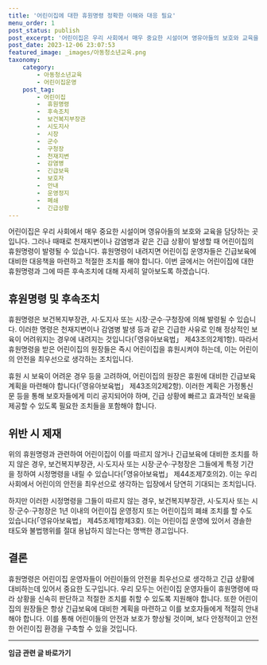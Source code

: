 ```yaml
---
title: '어린이집에 대한 휴원명령 정확한 이해와 대응 필요'
menu_order: 1
post_status: publish
post_excerpt: '어린이집은 우리 사회에서 매우 중요한 시설이며 영유아들의 보호와 교육을 담당하는 곳입니다. 그러나 때때로 천재지변이나 감염병과 같은 긴급 상황이 발생할 때 어린이집의 휴원명령이 발령될 수 있습니다. 휴원명령이 내려지면 어린이집 운영자들은 긴급보육에 대비한 대응책을 마련하고 적절한 조치를 해야 합니다. 이번 글에서는 어린이집에 대한 휴원명령과 그에 따른 후속조치에 대해 자세히 알아보도록 하겠습니다.'
post_date: 2023-12-06 23:07:53
featured_image: _images/아동청소년교육.png
taxonomy:
    category:
        - 아동청소년교육
        - 어린이집운영
    post_tag:
        - 어린이집
        -  휴원명령
        -  후속조치
        -  보건복지부장관
        -  시도지사
        -  시장
        -  군수
        -  구청장
        -  천재지변
        -  감염병
        -  긴급보육
        -  보호자
        -  안내
        -  운영정지
        -  폐쇄
        -  긴급상황
---
```



어린이집은 우리 사회에서 매우 중요한 시설이며 영유아들의 보호와 교육을 담당하는 곳입니다. 그러나 때때로 천재지변이나 감염병과 같은 긴급 상황이 발생할 때 어린이집의 휴원명령이 발령될 수 있습니다. 휴원명령이 내려지면 어린이집 운영자들은 긴급보육에 대비한 대응책을 마련하고 적절한 조치를 해야 합니다. 이번 글에서는 어린이집에 대한 휴원명령과 그에 따른 후속조치에 대해 자세히 알아보도록 하겠습니다.

## 휴원명령 및 후속조치

휴원명령은 보건복지부장관, 시·도지사 또는 시장·군수·구청장에 의해 발령될 수 있습니다. 이러한 명령은 천재지변이나 감염병 발생 등과 같은 긴급한 사유로 인해 정상적인 보육이 어려워지는 경우에 내려지는 것입니다(「영유아보육법」 제43조의2제1항). 따라서 휴원명령을 받은 어린이집의 원장들은 즉시 어린이집을 휴원시켜야 하는데, 이는 어린이의 안전을 최우선으로 생각하는 조치입니다.

휴원 시 보육이 어려운 경우 등을 고려하여, 어린이집의 원장은 휴원에 대비한 긴급보육 계획을 마련해야 합니다(「영유아보육법」 제43조의2제2항). 이러한 계획은 가정통신문 등을 통해 보호자들에게 미리 공지되어야 하며, 긴급 상황에 빠르고 효과적인 보육을 제공할 수 있도록 필요한 조치들을 포함해야 합니다. 

## 위반 시 제재

위의 휴원명령과 관련하여 어린이집이 이를 따르지 않거나 긴급보육에 대비한 조치를 하지 않은 경우, 보건복지부장관, 시·도지사 또는 시장·군수·구청장은 그들에게 특정 기간을 정하여 시정명령을 내릴 수 있습니다(「영유아보육법」 제44조제7호의2). 이는 우리 사회에서 어린이의 안전을 최우선으로 생각하는 입장에서 당연히 기대되는 조치입니다.

하지만 이러한 시정명령을 그들이 따르지 않는 경우, 보건복지부장관, 시·도지사 또는 시장·군수·구청장은 1년 이내의 어린이집 운영정지 또는 어린이집의 폐쇄 조치를 할 수도 있습니다(「영유아보육법」 제45조제1항제3호). 이는 어린이집 운영에 있어서 경솔한 태도와 불법행위를 절대 용납하지 않는다는 명백한 경고입니다.

## 결론

휴원명령은 어린이집 운영자들이 어린이들의 안전을 최우선으로 생각하고 긴급 상황에 대비하는데 있어서 중요한 도구입니다. 우리 모두는 어린이집 운영자들이 휴원명령에 따라 상황을 신속히 판단하고 적절한 조치를 취할 수 있도록 지원해야 합니다. 또한 어린이집의 원장들은 항상 긴급보육에 대비한 계획을 마련하고 이를 보호자들에게 적절히 안내해야 합니다. 이를 통해 어린이들의 안전과 보호가 향상될 것이며, 보다 안정적이고 안전한 어린이집 환경을 구축할 수 있을 것입니다.
<!-- wp:separator -->
<hr class="wp-block-separator has-alpha-channel-opacity"/>
<!-- /wp:separator -->

<!-- wp:group {"backgroundColor":"base","layout":{"type":"constrained"}} -->
<div class="wp-block-group has-base-background-color has-background"><!-- wp:paragraph {"align":"center","fontSize":"medium"} -->
<p class="has-text-align-center has-large-font-size"><strong>임금 관련 글 바로가기</strong></p>
<!-- /wp:paragraph -->


<!-- wp:latest-posts
{"categories":[{"id":11225,"count":19,"description":"","link":"https://uknowlaw.com/category/%ec%9e%84%ea%b8%88/","name":"임금","slug":"임금","taxonomy":"category","parent":0,"meta":[],"_links":{"self":[{"href":"https://uknowlaw.com/wp-json/wp/v2/categories/11225"}],"collection":[{"href":"https://uknowlaw.com/wp-json/wp/v2/categories"}],"about":[{"href":"https://uknowlaw.com/wp-json/wp/v2/taxonomies/category"}],"wp:post_type":[{"href":"https://uknowlaw.com/wp-json/wp/v2/posts?categories=11225"}],"curies":[{"name":"wp","href":"https://api.w.org/{rel}","templated":true}]}}],"postsToShow":100,"excerptLength":28,"postLayout":"grid","columns":2,"featuredImageAlign":"left","featuredImageSizeSlug":"large","fontSize":"small"} /--></div>
<!-- /wp:group -->
